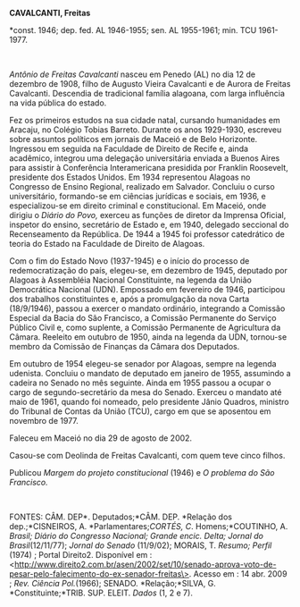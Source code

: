 **CAVALCANTI, Freitas**

\*const. 1946; dep. fed. AL 1946-1955; sen. AL 1955-1961; min. TCU
1961-1977.

 

*Antônio de Freitas Cavalcanti* nasceu em Penedo (AL) no dia 12 de
dezembro de 1908, filho de Augusto Vieira Cavalcanti e de Aurora de
Freitas Cavalcanti. Descendia de tradicional família alagoana, com larga
influência na vida pública do estado.

Fez os primeiros estudos na sua cidade natal, cursando humanidades em
Aracaju, no Colégio Tobias Barreto. Durante os anos 1929-1930, escreveu
sobre assuntos políticos em jornais de Maceió e de Belo Horizonte.
Ingressou em seguida na Faculdade de Direito de Recife e, ainda
acadêmico, integrou uma delegação universitária enviada a Buenos Aires
para assistir à Conferência Interamericana presidida por Franklin
Roosevelt, presidente dos Estados Unidos. Em 1934 representou Alagoas no
Congresso de Ensino Regional, realizado em Salvador. Concluiu o curso
universitário, formando-se em ciências jurídicas e sociais, em 1936, e
especializou-se em direito criminal e constitucional. Em Maceió, onde
dirigiu o *Diário do Povo,* exerceu as funções de diretor da Imprensa
Oficial, inspetor do ensino, secretário de Estado e, em 1940, delegado
seccional do Recenseamento da República. De 1944 a 1945 foi professor
catedrático de teoria do Estado na Faculdade de Direito de Alagoas.

Com o fim do Estado Novo (1937-1945) e o início do processo de
redemocratização do país, elegeu-se, em dezembro de 1945, deputado por
Alagoas à Assembléia Nacional Constituinte, na legenda da União
Democrática Nacional (UDN). Empossado em fevereiro de 1946, participou
dos trabalhos constituintes e, após a promulgação da nova Carta
(18/9/1946), passou a exercer o mandato ordinário, integrando a Comissão
Especial da Bacia do São Francisco, a Comissão Permanente do Serviço
Público Civil e, como suplente, a Comissão Permanente de Agricultura da
Câmara. Reeleito em outubro de 1950, ainda na legenda da UDN, tornou-se
membro da Comissão de Finanças da Câmara dos Deputados.

Em outubro de 1954 elegeu-se senador por Alagoas, sempre na legenda
udenista. Concluiu o mandato de deputado em janeiro de 1955, assumindo a
cadeira no Senado no mês seguinte. Ainda em 1955 passou a ocupar o cargo
de segundo-secretário da mesa do Senado. Exerceu o mandato até maio de
1961, quando foi nomeado, pelo presidente Jânio Quadros, ministro do
Tribunal de Contas da União (TCU), cargo em que se aposentou em novembro
de 1977.

Faleceu em Maceió no dia 29 de agosto de 2002.

Casou-se com Deolinda de Freitas Cavalcanti, com quem teve cinco filhos.

Publicou *Margem do projeto constitucional* (1946) e *O problema do São
Francisco.*

 

FONTES: CÂM. DEP*. Deputados;*CÂM. DEP. *Relação dos dep.;*CISNEIROS, A.
*Parlamentares;*CORTÉS, C*. Homens;*COUTINHO, A. *Brasil; Diário do
Congresso Nacional; Grande* *encic. Delta; Jornal do Brasil*(12/11/77);
*Jornal do Senado* (11/9/02); MORAIS, T. *Resumo; Perfil* (1974) ;
Portal Direito2. Disponível em :
\<http://www.direito2.com.br/asen/2002/set/10/senado-aprova-voto-de-pesar-pelo-falecimento-do-ex-senador-freitas\>.
Acesso em : 14 abr. 2009 ; *Rev.* *Ciência Pol.*(1966); SENADO.
*Relação;*SILVA, G. *Constituinte;*TRIB. SUP. ELEIT. *Dados* (1, 2 e 7).
